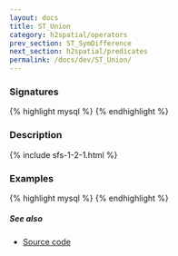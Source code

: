 ```yaml
---
layout: docs
title: ST_Union
category: h2spatial/operators
prev_section: ST_SymDifference
next_section: h2spatial/predicates
permalink: /docs/dev/ST_Union/
---
```


### Signatures

{% highlight mysql %}
{% endhighlight %}

### Description



{% include sfs-1-2-1.html %}

### Examples

{% highlight mysql %}
{% endhighlight %}

##### See also

* [Source code](https://github.com/irstv/H2GIS/blob/master/h2spatial/src/main/java/org/h2gis/h2spatial/internal/function/spatial/operators/ST_Union.java)
